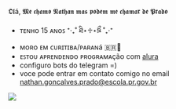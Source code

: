 
𝕺𝖑á, 𝕸𝖊 𝖈𝖍𝖆𝖒𝖔 𝕹𝖆𝖙𝖍𝖆𝖓 𝖒𝖆𝖘 𝖕𝖔𝖉𝖊𝖒 𝖒𝖊 𝖈𝖍𝖆𝖒𝖆𝖗 𝖉𝖊 𝕻𝖗𝖆𝖉𝖔
- ᴛᴇɴʜᴏ 15 ᴀɴᴏꜱ   ⁺‧₊˚ ཐི⋆♱⋆ཋྀ ˚₊‧⁺
- ᴍᴏʀᴏ ᴇᴍ ᴄᴜʀɪᴛɪʙᴀ/ᴘᴀʀᴀɴá 🇧🇷📍
- ᴇꜱᴛᴏᴜ ᴀᴘʀᴇɴᴅᴇɴᴅᴏ ᴘʀᴏɢʀᴀᴍᴀçãᴏ com [alura](https://www.alura.com.br/?srsltid=AfmBOopO92yCtQHFZDjwWsa6mtIAbuygwfBqJBm2eokzm7oQfWCXbgFT)
- configuro bots do telegram =)
- voce pode entrar em contato comigo no email nathan.goncalves.prado@escola.pr.gov.br
  
![](https://media1.tenor.com/m/ESgNB74lw54AAAAC/itadori-angry-jujutsu-kaisen.gif)

<!--
**Nzprado/Nzprado** is a ✨ _special_ ✨ repository because its `README.md` (this file) appears on your GitHub profile.

Here are some ideas to get you started:

- 🔭 I’m currently working on ...
- 🌱 I’m currently learning ...
- 👯 I’m looking to collaborate on ...
- 🤔 I’m looking for help with ...
- 💬 Ask me about ...
- 📫 How to reach me: ...
- 😄 Pronouns: ...
- ⚡ Fun fact: ...
-->

